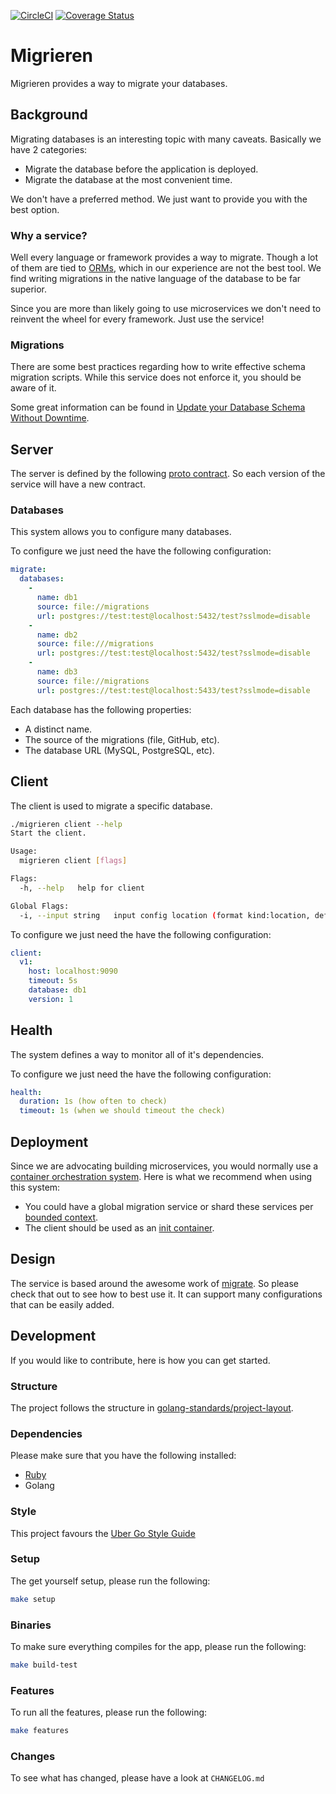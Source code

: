 [![CircleCI](https://circleci.com/gh/alexfalkowski/migrieren.svg?style=svg)](https://circleci.com/gh/alexfalkowski/migrieren)
[![Coverage Status](https://coveralls.io/repos/github/alexfalkowski/migrieren/badge.svg?branch=master)](https://coveralls.io/github/alexfalkowski/migrieren?branch=master)

# Migrieren

Migrieren provides a way to migrate your databases.

## Background

Migrating databases is an interesting topic with many caveats. Basically we have 2 categories:
- Migrate the database before the application is deployed.
- Migrate the database at the most convenient time.

We don't have a preferred method. We just want to provide you with the best option.

### Why a service?

Well every language or framework provides a way to migrate. Though a lot of them are tied to [ORMs](https://en.wikipedia.org/wiki/Object%E2%80%93relational_mapping), which in our experience are not the best tool. We find writing migrations in the native language of the database to be far superior.

Since you are more than likely going to use microservices we don't need to reinvent the wheel for every framework. Just use the service!

### Migrations

There are some best practices regarding how to write effective schema migration scripts. While this service does not enforce it, you should be aware of it.

Some great information can be found in [Update your Database Schema Without Downtime](https://thorben-janssen.com/update-database-schema-without-downtime/).

## Server

The server is defined by the following [proto contract](api/migrieren/v1/service.proto). So each version of the service will have a new contract.

### Databases

This system allows you to configure many databases.

To configure we just need the have the following configuration:

```yaml
migrate:
  databases:
    -
      name: db1
      source: file://migrations
      url: postgres://test:test@localhost:5432/test?sslmode=disable
    -
      name: db2
      source: file:///migrations
      url: postgres://test:test@localhost:5432/test?sslmode=disable
    -
      name: db3
      source: file://migrations
      url: postgres://test:test@localhost:5433/test?sslmode=disable
```

Each database has the following properties:
- A distinct name.
- The source of the migrations (file, GitHub, etc).
- The database URL (MySQL, PostgreSQL, etc).

## Client

The client is used to migrate a specific database.

```bash
./migrieren client --help
Start the client.

Usage:
  migrieren client [flags]

Flags:
  -h, --help   help for client

Global Flags:
  -i, --input string   input config location (format kind:location, default env:CONFIG_FILE) (default "env:CONFIG_FILE")
```

To configure we just need the have the following configuration:

```yaml
client:
  v1:
    host: localhost:9090
    timeout: 5s
    database: db1
    version: 1
```

## Health

The system defines a way to monitor all of it's dependencies.

To configure we just need the have the following configuration:

```yaml
health:
  duration: 1s (how often to check)
  timeout: 1s (when we should timeout the check)
```

## Deployment

Since we are advocating building microservices, you would normally use a [container orchestration system](https://newrelic.com/blog/best-practices/container-orchestration-explained). Here is what we recommend when using this system:
- You could have a global migration service or shard these services per [bounded context](https://martinfowler.com/bliki/BoundedContext.html).
- The client should be used as an [init container](https://kubernetes.io/docs/concepts/workloads/pods/init-containers/).

## Design

The service is based around the awesome work of [migrate](https://github.com/golang-migrate/migrate). So please check that out to see how to best use it. It can support many configurations that can be easily added.

## Development

If you would like to contribute, here is how you can get started.

### Structure

The project follows the structure in [golang-standards/project-layout](https://github.com/golang-standards/project-layout).

### Dependencies

Please make sure that you have the following installed:
- [Ruby](.ruby-version)
- Golang

### Style

This project favours the [Uber Go Style Guide](https://github.com/uber-go/guide/blob/master/style.md)

### Setup

The get yourself setup, please run the following:

```sh
make setup
```

### Binaries

To make sure everything compiles for the app, please run the following:

```sh
make build-test
```

### Features

To run all the features, please run the following:

```sh
make features
```

### Changes

To see what has changed, please have a look at `CHANGELOG.md`
